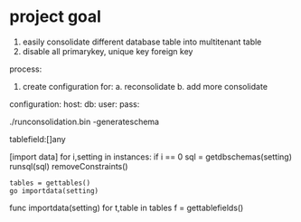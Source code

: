 # project goal
1. easily consolidate different database table into multitenant table
2. disable all primarykey, unique key foreign key


process:
1. create configuration for:
a. reconsolidate
b. add more consolidate

configuration:
host:
db:
user:
pass:


./runconsolidation.bin -generateschema



tablefield:[]any



[import data]
for i,setting in instances:
    if i == 0 
        sql = getdbschemas(setting)
        runsql(sql)
        removeConstraints()

    tables = gettables()
    go importdata(setting)





func importdata(setting)
    for t,table in tables
        f = gettablefields()


